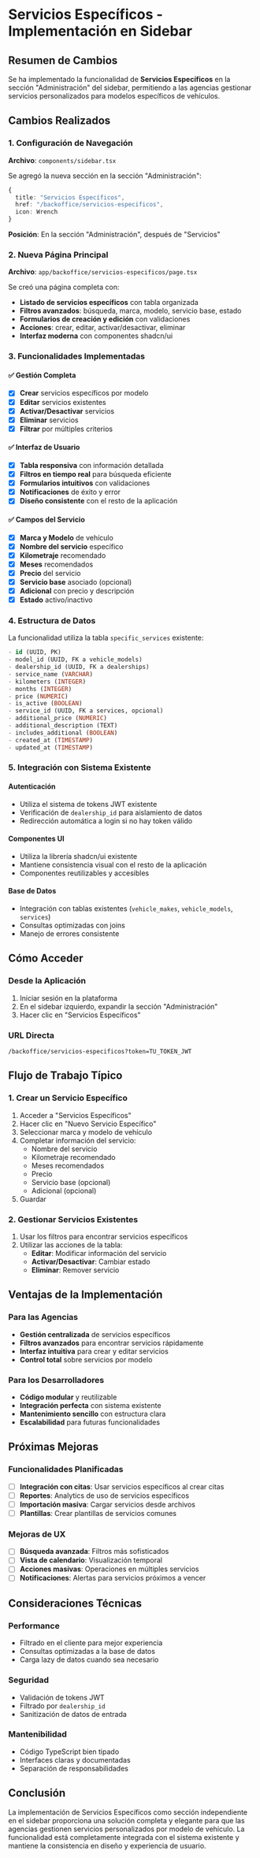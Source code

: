 # Servicios Específicos - Implementación en Sidebar

## Resumen de Cambios

Se ha implementado la funcionalidad de **Servicios Específicos** en la sección "Administración" del sidebar, permitiendo a las agencias gestionar servicios personalizados para modelos específicos de vehículos.

## Cambios Realizados

### 1. Configuración de Navegación
**Archivo**: `components/sidebar.tsx`

Se agregó la nueva sección en la sección "Administración":
```typescript
{
  title: "Servicios Específicos",
  href: "/backoffice/servicios-especificos",
  icon: Wrench
}
```

**Posición**: En la sección "Administración", después de "Servicios"

### 2. Nueva Página Principal
**Archivo**: `app/backoffice/servicios-especificos/page.tsx`

Se creó una página completa con:
- **Listado de servicios específicos** con tabla organizada
- **Filtros avanzados**: búsqueda, marca, modelo, servicio base, estado
- **Formularios de creación y edición** con validaciones
- **Acciones**: crear, editar, activar/desactivar, eliminar
- **Interfaz moderna** con componentes shadcn/ui

### 3. Funcionalidades Implementadas

#### ✅ Gestión Completa
- [x] **Crear** servicios específicos por modelo
- [x] **Editar** servicios existentes
- [x] **Activar/Desactivar** servicios
- [x] **Eliminar** servicios
- [x] **Filtrar** por múltiples criterios

#### ✅ Interfaz de Usuario
- [x] **Tabla responsiva** con información detallada
- [x] **Filtros en tiempo real** para búsqueda eficiente
- [x] **Formularios intuitivos** con validaciones
- [x] **Notificaciones** de éxito y error
- [x] **Diseño consistente** con el resto de la aplicación

#### ✅ Campos del Servicio
- [x] **Marca y Modelo** de vehículo
- [x] **Nombre del servicio** específico
- [x] **Kilometraje** recomendado
- [x] **Meses** recomendados
- [x] **Precio** del servicio
- [x] **Servicio base** asociado (opcional)
- [x] **Adicional** con precio y descripción
- [x] **Estado** activo/inactivo

### 4. Estructura de Datos

La funcionalidad utiliza la tabla `specific_services` existente:
```sql
- id (UUID, PK)
- model_id (UUID, FK a vehicle_models)
- dealership_id (UUID, FK a dealerships)
- service_name (VARCHAR)
- kilometers (INTEGER)
- months (INTEGER)
- price (NUMERIC)
- is_active (BOOLEAN)
- service_id (UUID, FK a services, opcional)
- additional_price (NUMERIC)
- additional_description (TEXT)
- includes_additional (BOOLEAN)
- created_at (TIMESTAMP)
- updated_at (TIMESTAMP)
```

### 5. Integración con Sistema Existente

#### Autenticación
- Utiliza el sistema de tokens JWT existente
- Verificación de `dealership_id` para aislamiento de datos
- Redirección automática a login si no hay token válido

#### Componentes UI
- Utiliza la librería shadcn/ui existente
- Mantiene consistencia visual con el resto de la aplicación
- Componentes reutilizables y accesibles

#### Base de Datos
- Integración con tablas existentes (`vehicle_makes`, `vehicle_models`, `services`)
- Consultas optimizadas con joins
- Manejo de errores consistente

## Cómo Acceder

### Desde la Aplicación
1. Iniciar sesión en la plataforma
2. En el sidebar izquierdo, expandir la sección "Administración"
3. Hacer clic en "Servicios Específicos"

### URL Directa
```
/backoffice/servicios-especificos?token=TU_TOKEN_JWT
```

## Flujo de Trabajo Típico

### 1. Crear un Servicio Específico
1. Acceder a "Servicios Específicos"
2. Hacer clic en "Nuevo Servicio Específico"
3. Seleccionar marca y modelo de vehículo
4. Completar información del servicio:
   - Nombre del servicio
   - Kilometraje recomendado
   - Meses recomendados
   - Precio
   - Servicio base (opcional)
   - Adicional (opcional)
5. Guardar

### 2. Gestionar Servicios Existentes
1. Usar los filtros para encontrar servicios específicos
2. Utilizar las acciones de la tabla:
   - **Editar**: Modificar información del servicio
   - **Activar/Desactivar**: Cambiar estado
   - **Eliminar**: Remover servicio

## Ventajas de la Implementación

### Para las Agencias
- **Gestión centralizada** de servicios específicos
- **Filtros avanzados** para encontrar servicios rápidamente
- **Interfaz intuitiva** para crear y editar servicios
- **Control total** sobre servicios por modelo

### Para los Desarrolladores
- **Código modular** y reutilizable
- **Integración perfecta** con sistema existente
- **Mantenimiento sencillo** con estructura clara
- **Escalabilidad** para futuras funcionalidades

## Próximas Mejoras

### Funcionalidades Planificadas
- [ ] **Integración con citas**: Usar servicios específicos al crear citas
- [ ] **Reportes**: Analytics de uso de servicios específicos
- [ ] **Importación masiva**: Cargar servicios desde archivos
- [ ] **Plantillas**: Crear plantillas de servicios comunes

### Mejoras de UX
- [ ] **Búsqueda avanzada**: Filtros más sofisticados
- [ ] **Vista de calendario**: Visualización temporal
- [ ] **Acciones masivas**: Operaciones en múltiples servicios
- [ ] **Notificaciones**: Alertas para servicios próximos a vencer

## Consideraciones Técnicas

### Performance
- Filtrado en el cliente para mejor experiencia
- Consultas optimizadas a la base de datos
- Carga lazy de datos cuando sea necesario

### Seguridad
- Validación de tokens JWT
- Filtrado por `dealership_id`
- Sanitización de datos de entrada

### Mantenibilidad
- Código TypeScript bien tipado
- Interfaces claras y documentadas
- Separación de responsabilidades

## Conclusión

La implementación de Servicios Específicos como sección independiente en el sidebar proporciona una solución completa y elegante para que las agencias gestionen servicios personalizados por modelo de vehículo. La funcionalidad está completamente integrada con el sistema existente y mantiene la consistencia en diseño y experiencia de usuario.
